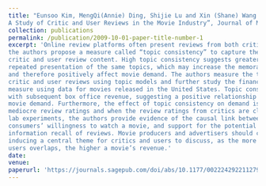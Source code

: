 ```yaml
---
title: "Eunsoo Kim, MengQi(Annie) Ding, Shijie Lu and Xin (Shane) Wang (2023), “Does Topic Consistency Matter? 
A Study of Critic and User Reviews in the Movie Industry”, Journal of Marketing, 87(3), 428–450"
collection: publications
permalink: /publication/2009-10-01-paper-title-number-1
excerpt: 'Online review platforms often present reviews from both critics and general users. In this research, 
the authors propose a measure called “topic consistency” to capture the degree of overlap between 
critic and user review content. High topic consistency suggests greater information recall due to 
repeated presentation of the same topics, which may increase the memorability of movie attributes 
and therefore positively affect movie demand. The authors measure the topic consistency between 
critic and user reviews using topic models and further study the financial consequences of this 
measure using data for movies released in the United States. Topic consistency is positively associated 
with subsequent box office revenue, suggesting a positive relationship between topic consistency and 
movie demand. Furthermore, the effect of topic consistency on demand is the greatest for movies with 
mediocre review ratings and when the review ratings from critics are close to those from users. Using 
lab experiments, the authors provide evidence of the causal link between topic consistency and 
consumers’ willingness to watch a movie, and support for the potential mediation through the 
information recall of reviews. Movie producers and advertisers should consider highlighting or 
inducing a central theme for critics and users to discuss, as the more the review content of critics and 
users overlaps, the higher a movie’s revenue.'
date: 
venue: 
paperurl: 'https://journals.sagepub.com/doi/abs/10.1177/00222429221127927'
---
```


